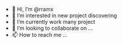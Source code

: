 - 👋 Hi, I’m @rramx
- 👀 I’m interested in new project discovering
- 🌱 I’m currently work many project
- 💞️ I’m looking to collaborate on ...
- 📫 How to reach me ...

<!---
Rram68/Rram68 is a ✨ special ✨ repository because its `README.md` (this file) appears on your GitHub profile.
You can click the Preview link to take a look at your changes.
--->
